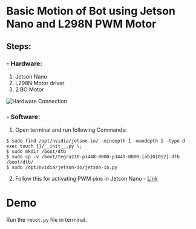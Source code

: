 # Basic Motion of Bot using Jetson Nano and L298N PWM Motor
## Steps:
### - Hardware:
1. Jetson Nano
2. L298N Motor driver
3. 2 BO Motor

  ![Hardware Connection](https://miro.medium.com/max/1400/1*50E_bUkwW4bjzvkRvOb7Lw.jpeg)
### - Software:
1. Open terminal and run following Commands:
```
$ sudo find /opt/nvidia/jetson-io/ -mindepth 1 -maxdepth 1 -type d -exec touch {}/__init__.py \;
$ sudo mkdir /boot/dtb
$ sudo cp -v /boot/tegra210-p3448-0000-p3449-0000-[ab]0[012].dtb /boot/dtb/
$ sudo /opt/nvidia/jetson-io/jetson-io.py
```
2. Follow this for activating PWM pins in Jetson Nano - [Link](https://docs.nvidia.com/jetson/archives/l4t-archived/l4t-3231/index.html#page/Tegra%2520Linux%2520Driver%2520Package%2520Development%2520Guide%2Fhw_setup_jetson_io.html)


# Demo
Run the `robot.py` file in terminal.
